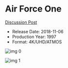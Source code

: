 # Air Force One

[Discussion Post](https://www.avsforum.com/threads/bass-eq-for-filtered-movies.2995212/post-57081000)

* Release Date: 2018-11-06
* Production Year: 1997
* Format: 4K/UHD/ATMOS

![img 0](https://i.imgur.com/Ou105TZ.jpg)

![img 1](https://i.imgur.com/atgbMsb.jpg)

